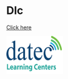 # Dlc
<html>
<body>
 <a href="https://github.com/DlcPom/Dlc/blob/master/dlc1.png">Click here </a>
 
 <a href="https://elearning.datec.net.pg/moodle"><img src="https://github.com/DlcPom/Dlc/blob/master/dlc1.png" width="150" height="101" title="logo" alt="dlclogo" /></a>
</body>
</html>
